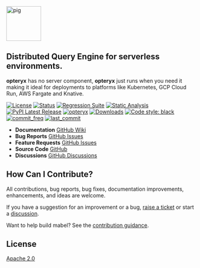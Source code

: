 <img align="centre" alt="pig" height="92" src="opteryx.png" />

## Distributed Query Engine for serverless environments.

**opteryx** has no server component, **opteryx** just runs when you need it making it ideal
for deployments to platforms like Kubernetes, GCP Cloud Run, AWS Fargate and Knative.

[![License](https://img.shields.io/badge/License-Apache%202.0-blue.svg)](https://github.com/mabel-dev/opteryx/blob/master/LICENSE)
[![Status](https://img.shields.io/badge/status-alpha-yellowgreen)](https://github.com/mabel-dev/opteryx)
[![Regression Suite](https://github.com/mabel-dev/opteryx/actions/workflows/regression_suite.yaml/badge.svg?style=flat-square)](https://github.com/mabel-dev/opteryx/actions/workflows/regression_suite.yaml)
[![Static Analysis](https://github.com/mabel-dev/opteryx/actions/workflows/static_analysis.yml/badge.svg?style=flat-square)](https://github.com/mabel-dev/opteryx/actions/workflows/static_analysis.yml)
[![PyPI Latest Release](https://img.shields.io/pypi/v/opteryx.svg)](https://pypi.org/project/opteryx/)
[![opteryx](https://snyk.io/advisor/python/opteryx/badge.svg?style=flat-square)](https://snyk.io/advisor/python/opteryx)
[![Downloads](https://pepy.tech/badge/opteryx?style=flat-square)](https://pepy.tech/project/opteryx)
[![Code style: black](https://img.shields.io/badge/code%20style-black-000000.svg?style=flat-square)](https://github.com/psf/black)
[![commit_freq](https://img.shields.io/github/commit-activity/m/mabel-dev/opteryx)](https://github.com/mabel-dev/opteryx/commits)
[![last_commit](https://img.shields.io/github/last-commit/mabel-dev/opteryx)](https://github.com/mabel-dev/opteryx/commits)


- **Documentation** [GitHub Wiki](https://github.com/mabel-dev/opteryx/wiki)  
- **Bug Reports** [GitHub Issues](https://github.com/mabel-dev/opteryx/issues/new/choose)  
- **Feature Requests** [GitHub Issues](https://github.com/mabel-dev/opteryx/issues/new/choose)  
- **Source Code**  [GitHub](https://github.com/mabel-dev/opteryx)  
- **Discussions** [GitHub Discussions](https://github.com/mabel-dev/opteryx/discussions)

## How Can I Contribute?

All contributions, bug reports, bug fixes, documentation improvements,
enhancements, and ideas are welcome.

If you have a suggestion for an improvement or a bug, 
[raise a ticket](https://github.com/mabel-dev/opteryx/issues/new/choose) or start a
[discussion](https://github.com/mabel-dev/opteryx/discussions).

Want to help build mabel? See the [contribution guidance](https://github.com/mabel-dev/opteryx/blob/main/.github/CONTRIBUTING.md).

## License

[Apache 2.0](LICENSE)
